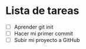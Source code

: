 # Lista de tareas

- [ ] Aprender git init
- [ ] Hacer mi primer commit
- [ ] Subir mi proyecto a GitHub
